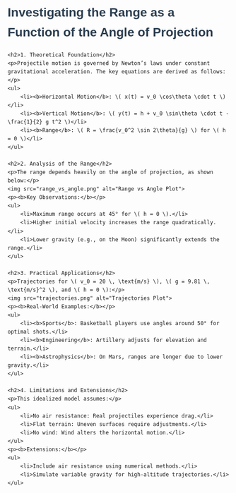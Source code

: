 <!DOCTYPE html>
<html lang="en">
<head>
    <meta charset="UTF-8">
    <title>Projectile Motion Analysis</title>
    <style>
        body {
            font-family: Arial, sans-serif;
            margin: 20px;
            line-height: 1.6;
        }
        h1, h2 {
            color: #2c3e50;
        }
        img {
            max-width: 100%;
            height: auto;
            display: block;
            margin: 20px auto;
        }
        ul {
            margin: 10px 0;
            padding-left: 20px;
        }
        p {
            margin: 10px 0;
        }
    </style>
</head>
<body>
    <h1>Investigating the Range as a Function of the Angle of Projection</h1>

    <h2>1. Theoretical Foundation</h2>
    <p>Projectile motion is governed by Newton’s laws under constant gravitational acceleration. The key equations are derived as follows:</p>
    <ul>
        <li><b>Horizontal Motion</b>: \( x(t) = v_0 \cos\theta \cdot t \)</li>
        <li><b>Vertical Motion</b>: \( y(t) = h + v_0 \sin\theta \cdot t - \frac{1}{2} g t^2 \)</li>
        <li><b>Range</b>: \( R = \frac{v_0^2 \sin 2\theta}{g} \) for \( h = 0 \)</li>
    </ul>

    <h2>2. Analysis of the Range</h2>
    <p>The range depends heavily on the angle of projection, as shown below:</p>
    <img src="range_vs_angle.png" alt="Range vs Angle Plot">
    <p><b>Key Observations:</b></p>
    <ul>
        <li>Maximum range occurs at 45° for \( h = 0 \).</li>
        <li>Higher initial velocity increases the range quadratically.</li>
        <li>Lower gravity (e.g., on the Moon) significantly extends the range.</li>
    </ul>

    <h2>3. Practical Applications</h2>
    <p>Trajectories for \( v_0 = 20 \, \text{m/s} \), \( g = 9.81 \, \text{m/s}^2 \), and \( h = 0 \):</p>
    <img src="trajectories.png" alt="Trajectories Plot">
    <p><b>Real-World Examples:</b></p>
    <ul>
        <li><b>Sports</b>: Basketball players use angles around 50° for optimal shots.</li>
        <li><b>Engineering</b>: Artillery adjusts for elevation and terrain.</li>
        <li><b>Astrophysics</b>: On Mars, ranges are longer due to lower gravity.</li>
    </ul>

    <h2>4. Limitations and Extensions</h2>
    <p>This idealized model assumes:</p>
    <ul>
        <li>No air resistance: Real projectiles experience drag.</li>
        <li>Flat terrain: Uneven surfaces require adjustments.</li>
        <li>No wind: Wind alters the horizontal motion.</li>
    </ul>
    <p><b>Extensions:</b></p>
    <ul>
        <li>Include air resistance using numerical methods.</li>
        <li>Simulate variable gravity for high-altitude trajectories.</li>
    </ul>
</body>
</html>





